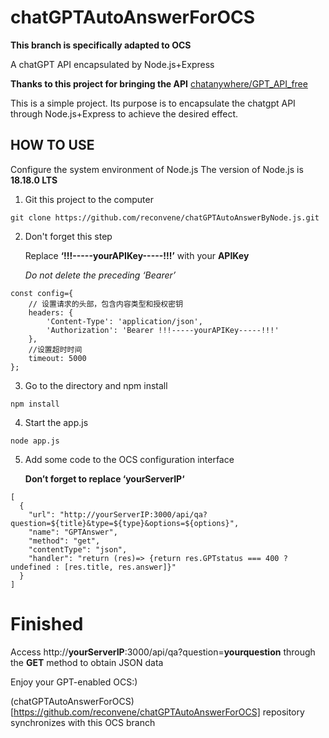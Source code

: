 # chatGPTAutoAnswerForOCS

**This branch is specifically adapted to OCS**

A chatGPT API encapsulated by Node.js+Express

**Thanks to this project for bringing the API**  [chatanywhere/GPT_API_free](https://github.com/chatanywhere/GPT_API_free) 

This is a simple project. Its purpose is to encapsulate the chatgpt API through Node.js+Express to achieve the desired effect.

HOW TO USE
---

Configure the system environment of Node.js
The version of Node.js is **18.18.0 LTS**

1.  Git this project to the computer
```
git clone https://github.com/reconvene/chatGPTAutoAnswerByNode.js.git
```

2.  Don't forget this step

    Replace **‘!!!-----yourAPIKey-----!!!’** with your **APIKey**
   
    *Do not delete the preceding ‘Bearer’*
```
const config={
	// 设置请求的头部，包含内容类型和授权密钥
	headers: {
		'Content-Type': 'application/json',
		'Authorization': 'Bearer !!!-----yourAPIKey-----!!!'
	},
	//设置超时时间
	timeout: 5000
};
```

3. Go to the directory and npm install
```
npm install
```

4. Start the app.js
```
node app.js
```

5. Add some code to the OCS configuration interface
   
   **Don’t forget to replace ‘yourServerIP‘**
```
[
  {
    "url": "http://yourServerIP:3000/api/qa?question=${title}&type=${type}&options=${options}",
    "name": "GPTAnswer",
    "method": "get",
    "contentType": "json",
    "handler": "return (res)=> {return res.GPTstatus === 400 ? undefined : [res.title, res.answer]}"
  }
]
```
# Finished
Access http://**yourServerIP**:3000/api/qa?question=**yourquestion** through the **GET** method to obtain JSON data

Enjoy your GPT-enabled OCS:)

(chatGPTAutoAnswerForOCS)[https://github.com/reconvene/chatGPTAutoAnswerForOCS] repository synchronizes with this OCS branch
